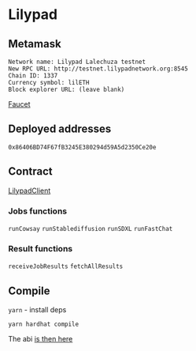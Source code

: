 # Lilypad

## Metamask

```shell
Network name: Lilypad Lalechuza testnet
New RPC URL: http://testnet.lilypadnetwork.org:8545
Chain ID: 1337
Currency symbol: lilETH
Block explorer URL: (leave blank)
```

[Faucet](http://testnet.lilypadnetwork.org/)

## Deployed addresses

`0x86406BD74F67fB3245E380294d59A5d2350Ce20e`

## Contract

[LilypadClient](./contracts/LilypadClient.sol)

### Jobs functions

`runCowsay`
`runStablediffusion`
`runSDXL`
`runFastChat`

### Result functions

`receiveJobResults`
`fetchAllResults`

## Compile

`yarn` - install deps

`yarn hardhat compile`

The abi [is then here](./artifacts/contracts/LilypadClient.sol/LilypadClient.json)
